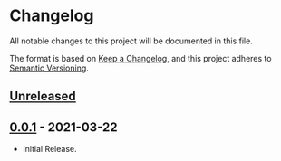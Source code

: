 # Changelog
All notable changes to this project will be documented in this file.

The format is based on [Keep a Changelog](https://keepachangelog.com/en/1.0.0/),
and this project adheres to [Semantic Versioning](https://semver.org/spec/v2.0.0.html).

## [Unreleased]

## [0.0.1] - 2021-03-22
- Initial Release.

[Unreleased]: https://github.com/TweetNest/TwitterKit.swift/compare/v0.0.1...HEAD
[0.0.1]: https://github.com/TweetNest/TwitterKit.swift/releases/tag/v0.0.1
